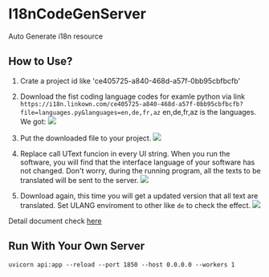 # I18nCodeGenServer

Auto Generate i18n resource


## How to Use?

1. Crate a project id like 'ce405725-a840-468d-a57f-0bb95cbfbcfb'

1. Download the fist coding language codes for examle python via link `https://i18n.linkown.com/ce405725-a840-468d-a57f-0bb95cbfbcfb?file=languages.py&languages=en,de,fr,az` en,de,fr,az is the languages. We got:
![](https://ipfs.ee/ipfs/QmT27sLSS5pDMaHzoN6PqEXMthijApwShn44G7ezEnHF82/18cad445-056b-4711-b24f-5bc5b693f7f6.png)

1. Put the downloaded file to your project. 
![](https://ipfs.ee/ipfs/QmQJHuhdPjFMn7W6wJYoG3qatAuciDf4GfC1YhjbHLPVat/a10fd56c-d3ef-45fd-877a-8d13d8263c77.png)

1. Replace call UText funcion in every UI string. When you run the software, you will find that the interface language of your software has not changed. Don't worry, during the running program, all the texts to be translated will be sent to the server.
![](https://ipfs.ee/ipfs/QmVLLHRpk5MbFPkftRSsZnANjLxUpcSAmWXfduU7CShTPz/b688a2c8-e4bf-4dbe-9da7-4669b7787168.png)

1. Download again, this time you will get a updated version that all text are translated. Set ULANG enviroment to other like `de` to check the effect.
![](https://ipfs.ee/ipfs/QmWXGgLB1oyBjQH9f4z8QJJqtUNtqXxp2opBuUZbexsafw/5912bedd-832e-4772-b892-d183b985858c.png)

Detail document check [here](./API.md)

## Run With Your Own Server

`uvicorn api:app --reload --port 1850 --host 0.0.0.0 --workers 1`
